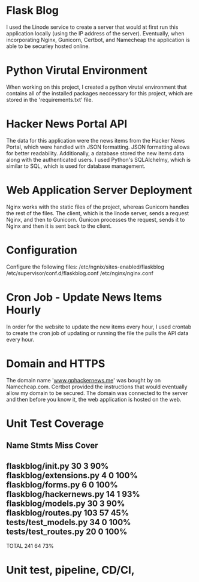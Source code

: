 # Flask Blog
I used the Linode service to create a server that would at first run this 
application locally (using the IP address of the server). Eventually, when incorporating
Nginx, Gunicorn, Certbot, and Namecheap the application is able to be securley hosted online.

# Python Virutal Environment 
When working on this project, I created a python virutal environment that contains
all of the installed packages neccessary for this project, which are stored in the 
'requirements.txt' file. 

# Hacker News Portal API
The data for this application were the news items from the Hacker News Portal, which
were handled with JSON formatting. JSON formatting allows for better readability.
Additionally, a database stored the new items data along with the authenticated users.
I used Python's SQLAlchelmy, which is similar to SQL, which is used for database management.

# Web Application Server Deployment 
Nginx works with the static files of the project, whereas Gunicorn handles the rest
of the files. The client, which is the linode server, sends a request Nginx, and then 
to Gunicorn. Gunicon processes the request, sends it to Nginx and then it is sent back
to the client. 

# Configuration 
Configure the following files:
/etc/ngnix/sites-enabled/flaskblog
/etc/supervisor/conf.d/flaskblog.conf
/etc/nginx/nginx.conf

# Cron Job - Update News Items Hourly
In order for the website to update the new items every hour, I used crontab to 
create the cron job of updating or running the file the pulls the API data every 
hour. 

# Domain and HTTPS
The domain name 'www.gphackernews.me' was bought by on Namecheap.com. Certbot provided
the instructions that would eventually allow my domain to be secured. The domain was connected
to the server and then before you know it, the web application is hosted on the web.

# Unit Test Coverage
Name                      Stmts   Miss  Cover
---------------------------------------------
flaskblog/__init__.py        30      3    90%
flaskblog/extensions.py       4      0   100%
flaskblog/forms.py            6      0   100%
flaskblog/hackernews.py      14      1    93%
flaskblog/models.py          30      3    90%
flaskblog/routes.py         103     57    45%
tests/test_models.py         34      0   100%
tests/test_routes.py         20      0   100%
---------------------------------------------
TOTAL                       241     64    73%

# Unit test, pipeline, CD/CI, 
